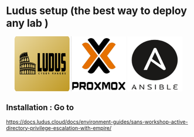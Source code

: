 # Ludus setup (the best way to deploy any lab )

<div align="center">
  <img alt="vagrant" width="150" height="150" src="./img/icon_ludus.png">
  <img alt="icon_vwmare" width="150"  height="150" src="./img/icon_proxmox.png">
  <img alt="icon_ansible" width="150"  height="150" src="./img/icon_ansible.png">
</div>

## Installation : Go to 

https://docs.ludus.cloud/docs/environment-guides/sans-workshop-active-directory-privilege-escalation-with-empire/
